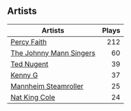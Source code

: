 ## Artists
Artists | Plays 
----- | -----: 
[Percy Faith](/artists/percy-faith-120889) | 212
[The Johnny Mann Singers](/artists/the-johnny-mann-singers-30064353) | 60
[Ted Nugent](/artists/ted-nugent-40670) | 39
[Kenny G](/artists/kenny-g-7789) | 37
[Mannheim Steamroller](/artists/mannheim-steamroller-39605) | 25
[Nat King Cole](/artists/nat-king-cole-3428) | 24

